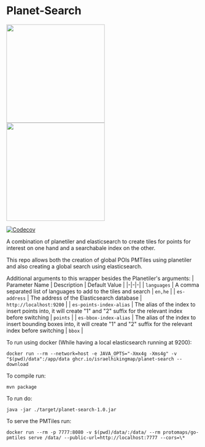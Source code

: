 # Planet-Search

<img src="https://github.com/user-attachments/assets/ab2b8b66-5b0c-43ef-b330-543416c10f8a" height="256" /> <img src="https://github.com/user-attachments/assets/c3a9b1e9-34dc-45cf-a981-d60d80d961cf" height="256" />

[![Codecov](https://img.shields.io/codecov/c/github/israelhikingmap/planet-search/main.svg)](https://codecov.io/gh/IsraelHikingMap/planet-search/)

A combination of planetiler and elasticsearch to create tiles for points for interest on one hand and a searchabale index on the other.

This repo allows both the creation of global POIs PMTiles using planetiler and also creating a global search using elasticsearch.

Additional arguments to this wrapper besides the Planetiler's arguments:
| Parameter Name | Description | Default Value |
|-|-|-|
| `languages` | A comma separated list of languages to add to the tiles and search | `en,he` |
| `es-address` | The address of the Elasticsearch database | `http://localhost:9200` |
| `es-points-index-alias` | The alias of the index to insert points into, it will create "1" and "2" suffix for the relevant index before switching | `points` |
| `es-bbox-index-alias` | The alias of the index to insert bounding boxes into, it will create "1" and "2" suffix for the relevant index before switching | `bbox` |

To run using docker (While having a local elasticsearch running at 9200):

`docker run --rm --network=host -e JAVA_OPTS="-Xmx4g -Xms4g" -v "$(pwd)/data":/app/data ghcr.io/israelhikingmap/planet-search --download`

To compile run:

`mvn package`

To run do:

`java -jar ./target/planet-search-1.0.jar`

To serve the PMTiles run:

`docker run --rm -p 7777:8080 -v $(pwd)/data/:/data/ --rm protomaps/go-pmtiles serve /data/ --public-url=http://localhost:7777 --cors=\*`

